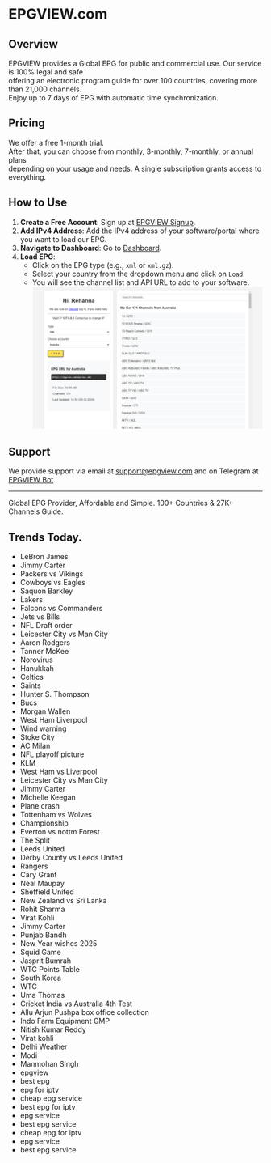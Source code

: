 # EPGVIEW.com



## Overview
EPGVIEW provides a Global EPG for public and commercial use. Our service is 100% legal and safe\
offering an electronic program guide for over 100 countries, covering more than 21,000 channels.\
Enjoy up to 7 days of EPG with automatic time synchronization.

## Pricing
We offer a free 1-month trial. \
After that, you can choose from monthly, 3-monthly, 7-monthly, or annual plans \
depending on your usage and needs. A single subscription grants access to everything.

## How to Use
1. **Create a Free Account**: Sign up at [EPGVIEW Signup](https://epgview.com/signup.php).
2. **Add IPv4 Address**: Add the IPv4 address of your software/portal where you want to load our EPG.
3. **Navigate to Dashboard**: Go to [Dashboard](https://epgview.com/dashboard.php).
4. **Load EPG**:
   - Click on the EPG type (e.g., `xml` or `xml.gz`).
   - Select your country from the dropdown menu and click on `Load`.
   - You will see the channel list and API URL to add to your software.
![EPGVIEW](img/dashboard.png)
## Support
We provide support via email at [support@epgview.com](mailto:support@epgview.com) and on Telegram at [EPGVIEW Bot](https://t.me/epgview_bot).

---

Global EPG Provider, Affordable and Simple. 100+ Countries & 27K+ Channels Guide.

## Trends Today.

- LeBron James
- Jimmy Carter
- Packers vs Vikings
- Cowboys vs Eagles
- Saquon Barkley
- Lakers
- Falcons vs Commanders
- Jets vs Bills
- NFL Draft order
- Leicester City vs Man City
- Aaron Rodgers
- Tanner McKee
- Norovirus
- Hanukkah
- Celtics
- Saints
- Hunter S. Thompson
- Bucs
- Morgan Wallen
- West Ham  Liverpool
- Wind warning
- Stoke City
- AC Milan
- NFL playoff picture
- KLM
- West Ham vs Liverpool
- Leicester City vs Man City
- Jimmy Carter
- Michelle Keegan
- Plane crash
- Tottenham vs Wolves
- Championship
- Everton vs nottm Forest
- The Split
- Leeds United
- Derby County vs Leeds United
- Rangers
- Cary Grant
- Neal Maupay
- Sheffield United
- New Zealand vs Sri Lanka
- Rohit Sharma
- Virat Kohli
- Jimmy Carter
- Punjab Bandh
- New Year wishes 2025
- Squid Game
- Jasprit Bumrah
- WTC Points Table
- South Korea
- WTC
- Uma Thomas
- Cricket India vs Australia 4th Test
- Allu Arjun Pushpa box office collection
- Indo Farm Equipment GMP
- Nitish Kumar Reddy
- Virat kohli
- Delhi Weather
- Modi
- Manmohan Singh
- epgview
- best epg
- epg for iptv
- cheap epg service
- best epg for iptv
- epg service
- best epg service
- cheap epg for iptv
- epg service
- best epg service
